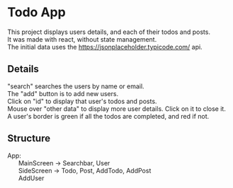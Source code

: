 # Todo App

This project displays users details, and each of their todos and posts.  
It was made with react, without state management.  
The initial data uses the https://jsonplaceholder.typicode.com/ api.  

## Details

"search" searches the users by name or email.  
The "add" button is to add new users.  
Click on "id" to display that user's todos and posts.  
Mouse over "other data" to display more user details. Click on it to close it.  
A user's border is green if all the todos are completed, and red if not.  

## Structure
App:  
&ensp;&ensp;&ensp; MainScreen -> Searchbar, User  
&ensp;&ensp;&ensp; SideScreen -> Todo, Post, AddTodo, AddPost  
&ensp;&ensp;&ensp; AddUser  
